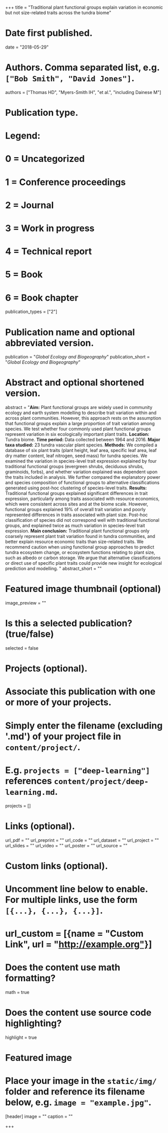 +++
title = "Traditional plant functional groups explain variation in economic but not size-related traits across the tundra biome"

# Date first published.
date = "2018-05-29"

# Authors. Comma separated list, e.g. `["Bob Smith", "David Jones"]`.
authors = ["Thomas HD", "Myers-Smith IH", "et al.", "including Dainese M"]

# Publication type.
# Legend:
# 0 = Uncategorized
# 1 = Conference proceedings
# 2 = Journal
# 3 = Work in progress
# 4 = Technical report
# 5 = Book
# 6 = Book chapter
publication_types = ["2"]

# Publication name and optional abbreviated version.
publication = "*Global Ecology and Biogeography*"
publication_short = "*Global Ecology and Biogeography*"

# Abstract and optional shortened version.
abstract = "**Aim:** Plant functional groups are widely used in community ecology and earth system modelling to describe trait variation within and across plant communities. However, this approach rests on the assumption that functional groups explain a large proportion of trait variation among species. We test whether four commonly used plant functional groups represent variation in six ecologically important plant traits. **Location:** Tundra biome. **Time period:** Data collected between 1964 and 2016. **Major taxa studied:** 23 tundra vascular plant species. **Methods:** We compiled a database of six plant traits (plant height, leaf area, specific leaf area, leaf dry matter content, leaf nitrogen, seed mass) for tundra species. We examined the variation in species-level trait expression explained by four traditional functional groups (evergreen shrubs, deciduous shrubs, graminoids, forbs), and whether variation explained was dependent upon the traits included in analysis. We further compared the explanatory power and species composition of functional groups to alternative classifications generated using post-hoc clustering of species-level traits. **Results:** Traditional functional groups explained significant differences in trait expression, particularly among traits associated with resource economics, which were consistent across sites and at the biome scale. However, functional groups explained 19% of overall trait variation and poorly represented differences in traits associated with plant size. Post-hoc classification of species did not correspond well with traditional functional groups, and explained twice as much variation in species-level trait expression. **Main conclusion:** Traditional plant functional groups only coarsely represent plant trait variation found in tundra communities, and better explain resource economic traits than size-related traits. We recommend caution when using functional group approaches to predict tundra ecosystem change, or ecosystem functions relating to plant size, such as albedo or carbon storage. We argue that alternative classifications or direct use of specific plant traits could provide new insight for ecological prediction and modelling. "
abstract_short = ""

# Featured image thumbnail (optional)
image_preview = ""

# Is this a selected publication? (true/false)
selected = false

# Projects (optional).
#   Associate this publication with one or more of your projects.
#   Simply enter the filename (excluding '.md') of your project file in `content/project/`.
#   E.g. `projects = ["deep-learning"]` references `content/project/deep-learning.md`.
projects = []

# Links (optional).
url_pdf = ""
url_preprint = ""
url_code = ""
url_dataset = ""
url_project = ""
url_slides = ""
url_video = ""
url_poster = ""
url_source = ""

# Custom links (optional).
#   Uncomment line below to enable. For multiple links, use the form `[{...}, {...}, {...}]`.
# url_custom = [{name = "Custom Link", url = "http://example.org"}]

# Does the content use math formatting?
math = true

# Does the content use source code highlighting?
highlight = true

# Featured image
# Place your image in the `static/img/` folder and reference its filename below, e.g. `image = "example.jpg"`.
[header]
image = ""
caption = ""

+++
